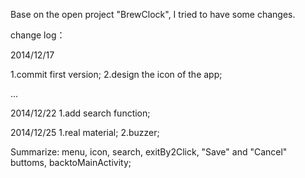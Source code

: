 Base on the open project "BrewClock", I tried to have some changes.

change log：

2014/12/17 

1.commit first version; 
2.design the icon of the app;

...

2014/12/22
1.add search function;

2014/12/25
1.real material;
2.buzzer;


Summarize:
menu, icon, search, exitBy2Click, "Save" and "Cancel" buttoms, backtoMainActivity;
